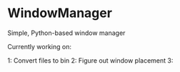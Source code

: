 # WindowManager
Simple, Python-based window manager

Currently working on:


1: Convert files to bin
2: Figure out window placement
3: 








